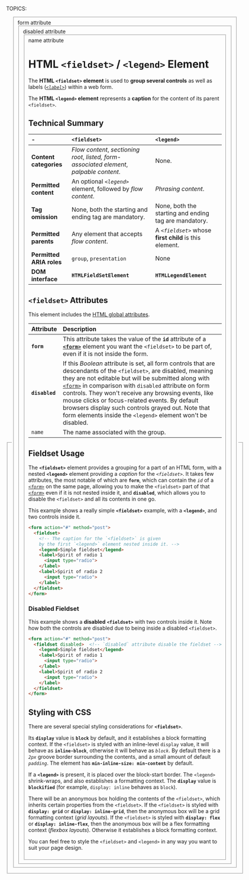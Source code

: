 TOPICS: <fieldset>
        <legend>
        <fieldset> form attribute
        <fieldset> disabled attribute
        <fieldset> name attribute

# HTML `<fieldset>` / `<legend>` Element

The **HTML `<fieldset>` element** is used to **group several controls** as well as
labels (*[`<label>`](/en/webfrontend/<label>)*) within a web form.

The **HTML `<legend>` element** represents a **caption** for the content of its parent `<fieldset>`.

## Technical Summary

| - | `<fieldset>` | `<legend>` |
| :-- | :-- | :-- |
| **Content categories** | *Flow content*, *sectioning root*, *listed, form-associated element*, *palpable content*.| None. |
| **Permitted content** | An optional *`<legend>`* element, followed by *flow content*. | *Phrasing content*. |
| **Tag omission** | None, both the starting and ending tag are mandatory. | None, both the starting and ending tag are mandatory. |
| **Permitted parents** | Any element that accepts *flow content*. | A *`<fieldset>`* whose **first child** is this element. |
| **Permitted ARIA roles** | `group`, `presentation` | None |
| **DOM interface** | **`HTMLFieldSetElement`** | **`HTMLLegendElement`** |

## `<fieldset>` Attributes

This element includes the [HTML global attributes](/en/webfrontend/HTML_Global_Attributes).

| Attribute | Description |
| :-- | :-- |
| **`form`** | This attribute takes the value of the **`id`** attribute of a **[`<form>`](/en/webfrontend/<form>)** element you want the `<fieldset>` to be part of, even if it is not inside the form. |
| **`disabled`** | If this *Boolean* attribute is set, all form controls that are descendants of the `<fieldset>`, are disabled, meaning they are not editable but will be submitted along with [`<form>`](/en/webfrontend/<form>) in comparison with `disabled` attribute on form controls. They won't receive any browsing events, like mouse clicks or focus-related events. By default browsers display such controls grayed out. Note that form elements inside the `<legend>` element won't be disabled. |
| `name` | The name associated with the group. |

## Fieldset Usage

The **`<fieldset>`** element provides a grouping for a part of an HTML form,
with a nested **`<legend>`** element providing a *caption* for the *`<fieldset>`*. It takes few
attributes, the most notable of which are **`form`**, which can contain the *`id`* of a *[`<form>`](/en/webfrontend/<form>)*
on the same page, allowing you to make the `<fieldset>` part of that *[`<form>`](/en/webfrontend/<form>)*
even if it is not nested inside it, and **`disabled`**, which allows you to disable the
`<fieldset>` and all its contents in one go.

This example shows a really simple **`<fieldset>`** example, with a **`<legend>`**,
and two controls inside it.

```html
<form action="#" method="post">
  <fieldset>
    <!-- The caption for the `<fieldset>` is given
    by the first `<legend>` element nested inside it. -->
    <legend>Simple fieldset</legend>
    <label>Spirit of radio 1
      <input type="radio">
    </label>
    <label>Spirit of radio 2
      <input type="radio">
    </label>
  </fieldset>
</form>
```

### Disabled Fieldset

This example shows a **disabled** **`<fieldset>`** with two controls inside it. Note how both the controls
are disabled due to being inside a disabled `<fieldset>`.

```html
<form action="#" method="post">
  <fieldset disabled>  <!-- `disabled` attribute disable the fieldset -->
    <legend>Simple fieldset</legend>
    <label>Spirit of radio 1
      <input type="radio">
    </label>
    <label>Spirit of radio 2
      <input type="radio">
    </label>
  </fieldset>
</form>
```

## Styling with CSS

There are several special styling considerations for **`<fieldset>`**.

Its **`display`** value is **`block`** by default, and it establishes a block formatting context.
If the `<fieldset>` is styled with an inline-level `display` value, it will behave as **`inline-block`**,
otherwise it will behave as *`block`*. By default there is a *`2px`* groove border surrounding the contents,
and a small amount of default *`padding`*. The element has **`min-inline-size: min-content`** by default.

If a **`<legend>`** is present, it is placed over the block-start border. The `<legend>`
shrink-wraps, and also establishes a formatting context. The **`display`** value is **`blockified`**
(for example, `display: inline` behaves as `block`).

There will be an anonymous box holding the contents of the `<fieldset>`, which inherits certain
properties from the `<fieldset>`.
If the `<fieldset>` is styled with **`display: grid`** or **`display: inline-grid`**,
then the anonymous box will be a grid formatting context (*grid layouts*).
If the `<fieldset>` is styled with
**`display: flex`** or **`display: inline-flex`**,
then the anonymous box will be a flex formatting context (*flexbox layouts*).
Otherwise it establishes a block formatting context.

You can feel free to style the `<fieldset>` and `<legend>`
in any way you want to suit your page design.
